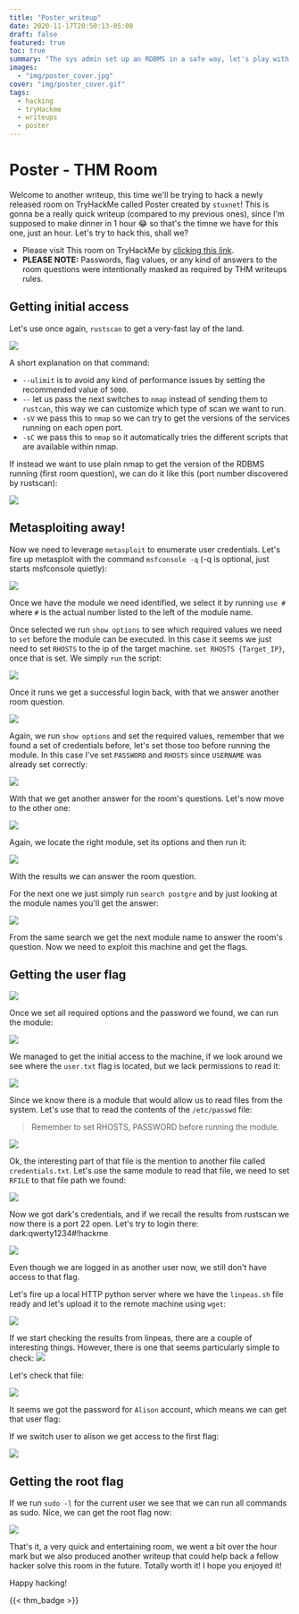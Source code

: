 ```yaml
---
title: "Poster_writeup"
date: 2020-11-17T20:50:13-05:00
draft: false
featured: true
toc: true
summary: "The sys admin set up an RDBMS in a safe way, let's play with it and hack our way in!"
images:
  - "img/poster_cover.jpg"
cover: "img/poster_cover.gif"
tags:
  - hacking
  - tryHackme
  - writeups
  - poster
---
```




# Poster - THM Room

Welcome to another writeup, this time we'll be trying to hack a newly released room on TryHackMe called Poster created by `stuxnet`! This is gonna be a really quick writeup (compared to my previous ones), since I'm supposed to make dinner in 1 hour :joy: so that's the timne we have for this one, just an hour. Let's try to hack this, shall we?

- Please visit This room on TryHackMe by [clicking this link](https://tryhackme.com/room/poster).
- **PLEASE NOTE:** Passwords, flag values, or any kind of answers to the room questions were intentionally masked as required by THM writeups rules. 


## Getting initial access

Let's use once again, `rustscan` to get a very-fast lay of the land.

![](https://i.imgur.com/bMxpt3q.png)

A short explanation on that command:

- `--ulimit` is to avoid any kind of performance issues by setting the recommended value of `5000`.
- `--` let us pass the next switches to `nmap` instead of sending them to `rustcan`, this way we can customize which type of scan we want to run.
- `-sV` we pass this to `nmap` so we can try to get the versions of the services running on each open port.
- `-sC` we pass this to `nmap` so it automatically tries the different scripts that are available within nmap.

If instead we want to use plain nmap to get the version of the RDBMS running (first room question), we can do it like this (port number discovered by rustscan):

![](https://i.imgur.com/GdT4034.png)

## Metasploiting away!

Now we need to leverage `metasploit` to enumerate user credentials. Let's fire up metasploit with the command  `msfconsole -q` (-q is optional, just starts msfconsole quietly):

![](https://i.imgur.com/805Xb6x.png)


Once we have the module we need identified, we select it by running `use #` where `#` is the actual number listed to the left of the module name.

Once selected we run `show options` to see which required values we need to `set` before the module can be executed. In this case it seems we just need to set `RHOSTS` to the ip of the target machine. `set RHOSTS {Target_IP}`, once that is set. We simply `run` the script:

![](https://i.imgur.com/t9ZiNtW.png)

Once it runs we get a successful login back, with that we answer another room question.


![](https://i.imgur.com/FYkkwzh.png)

Again, we run `show options` and set the required values, remember that we found a set of credentials before, let's set those too before running the module. In this case I've set `PASSWORD` and `RHOSTS` since `USERNAME` was already set correctly:

![](https://i.imgur.com/YiTsjJx.png)

With that we get another answer for the room's questions. Let's now move to the other one:

![](https://i.imgur.com/sH7dkv0.png)

Again, we locate the right module, set its options and then run it:

![](https://i.imgur.com/WR39NRo.png)

With the results we can answer the room question.

For the next one we just simply run `search postgre` and by just looking at the module names you'll get the answer:

![](https://i.imgur.com/kmNhXyi.png)

From the same search we get the next module name to answer the room's question. Now we need to exploit this machine and get the flags.

## Getting the user flag

![](https://i.imgur.com/5BJMBLC.png)

Once we set all required options and the password we found, we can run the module:

![](https://i.imgur.com/MQnC5kn.png)

We managed to get the initial access to the machine, if we look around we see where the `user.txt` flag is located, but we lack permissions to read it:

![](https://i.imgur.com/DWFZQJx.png)

Since we know there is a module that would allow us to read files from the system. Let's use that to read the contents of the `/etc/passwd` file:

> Remember to set RHOSTS, PASSWORD before running the module.

![](https://i.imgur.com/TkHxB5Z.png)

Ok, the interesting part of that file is the mention to another file called `credentials.txt`. Let's use the same module to read that file, we need to set `RFILE` to that file path we found:

![](https://i.imgur.com/QtFVOj6.png)

Now we got dark's credentials, and if we recall the results from rustscan we now there is a port 22 open. Let's try to login there: dark:qwerty1234#!hackme

![](https://i.imgur.com/vICq8Oa.png)

Even though we are logged in as another user now, we still don't have access to that flag.

Let's fire up a local HTTP python server where we have the `linpeas.sh` file ready and let's upload it to the remote machine using `wget`:

![](https://i.imgur.com/vbZKvoE.png)

If we start checking the results from linpeas, there are a couple of interesting things. However, there is one that seems particularly simple to check:
![](https://i.imgur.com/OoCdG1y.png)


Let's check that file:

![](https://i.imgur.com/20H0xZI.png)

It seems we got the password for `Alison` account, which means we can get that user flag:

If we switch user to alison we get access to the first flag:

![](https://i.imgur.com/eIukDqU.png)

## Getting the root flag

If we run `sudo -l` for the current user we see that we can run all commands as sudo. Nice, we can get the root flag now:

![](https://i.imgur.com/4fM2Dg7.png)


That's it, a very quick and entertaining room, we went a bit over the hour mark but we also produced another writeup that could help back a fellow hacker solve this room in the future. Totally worth it! I hope you enjoyed it!

Happy hacking!


{{< thm_badge >}}